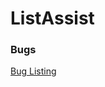 # ListAssist
### Bugs
[Bug Listing](https://docs.google.com/spreadsheets/d/16MN8MGAy2wtu7lND8REeh_8MZIBFudd5JDc9nsqUzrI/edit?usp=sharing)
